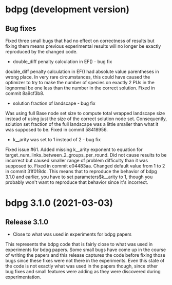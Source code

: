 # bdpg (development version)

## Bug fixes

Fixed three small bugs that had no effect on correctness of results but fixing them means previous experimental results will no longer be exactly reproduced by the changed code.  

* double_diff penalty calculation in EF() - bug fix

double_diff penalty calculation in EF() had absolute value parentheses in wrong place.  In very rare circumstances, this could have caused the optimizer to try to make the number of species on exactly 2 PUs in the lognormal be one less than the number in the correct solution.  Fixed in commit 8a9cf3b8.  

* solution fraction of landscape - bug fix

Was using full Base node set size to compute total wrapped landscape size instead of using just the size of the correct solution node set.  Consequently, solution set fraction of the full landscape was a little smaller than what it was supposed to be.   Fixed in commit 58418956.

* k__arity was set to 1 instead of 2 - bug fix

Fixed issue #61.  Added missing k__arity exponent to equation for target_num_links_between_2_groups_per_round.  Did not cause results to be incorrect but caused smaller range of problem difficulty than it was supposed to.  Fixed in commit e04483aa.  Changed default value from 1 to 2 in commit 31f018dc.  This means that to reproduce the behavior of bdpg 3.1.0 and earlier, you have to set parameters$k__arity to 1, though you probably won't want to reproduce that behavior since it's incorrect.

# bdpg 3.1.0  (2021-03-03)

## Release 3.1.0

* Close to what was used in experiments for bdpg papers

This represents the bdpg code that is fairly close to what was used in experiments for bdpg papers. Some small bugs have come up in the course of writing the papers and this release captures the code before fixing those bugs since these fixes were not there in the experiments. Even this state of the code is not exactly what was used in the papers though, since other bug fixes and small features were adding as they were discovered during experimentation.

